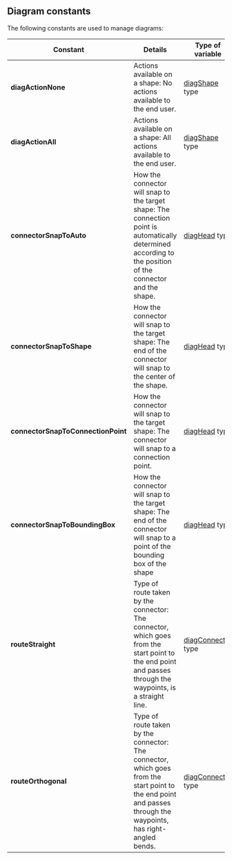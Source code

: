 
## Diagram constants
			

<a name="NOTE1"></a>
<a name="NOTE1_1"></a>
The following constants are used to manage diagrams:

| Constant | Details | Type of variable |
| --- | --- | --- |
| **diagActionNone** | Actions available on a shape: No actions available to the end user.  | [diagShape](../WDLang1/1410088082.md) type |
| **diagActionAll** | Actions available on a shape: All actions available to the end user. | [diagShape](../WDLang1/1410088082.md) type |
| **connectorSnapToAuto** | How the connector will snap to the target shape: The connection point is automatically determined according to the position of the connector and the shape. | [diagHead](../WDLang1/1410088470.md) type |
| **connectorSnapToShape** | How the connector will snap to the target shape: The end of the connector will snap to the center of the shape. | [diagHead](../WDLang1/1410088470.md) type |
| **connectorSnapToConnectionPoint** | How the connector will snap to the target shape: The connector will snap to a connection point. | [diagHead](../WDLang1/1410088470.md) type |
| **connectorSnapToBoundingBox** | How the connector will snap to the target shape: The end of the connector will snap to a point of the bounding box of the shape | [diagHead](../WDLang1/1410088470.md) type |
| **routeStraight** | Type of route taken by the connector: The connector, which goes from the start point to the end point and passes through the waypoints, is a straight line. | [diagConnector](../WDLang1/1410088454.md) type |
| **routeOrthogonal** | Type of route taken by the connector: The connector, which goes from the start point to the end point and passes through the waypoints, has right-angled bends. | [diagConnector](../WDLang1/1410088454.md) type |




